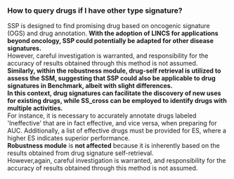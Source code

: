 ### How to query drugs if I have other type signature?
SSP is designed to find promising drug based on oncogenic signature (OGS) and drug annotation.
**With the adoption of LINCS for applications beyond oncology, SSP could potentially be adapted for other disease signatures.**   
However, careful investigation is warranted, and responsibility for the accuracy of results obtained through this method is not assumed.    
**Similarly, within the robustness module, drug-self retrieval is utilized to assess the SSM, suggesting that SSP could also be applicable to drug signatures in Benchmark, albeit with slight differences.**    
**In this context, drug signatures can facilitate the discovery of new uses for existing drugs, while SS_cross can be employed to identify drugs with multiple activities.**  
For instance, it is necessary to accurately annotate drugs labeled 'Ineffective' that are in fact effective, and vice versa, when preparing for AUC. Additionally, a list of effective drugs must be provided for ES, where a higher ES indicates superior performance.  
**Robustness module** is **not affected** because it is inherently based on the results obtained from drug signature self-retrieval.   
However,again, careful investigation is warranted, and responsibility for the accuracy of results obtained through this method is not assumed.
